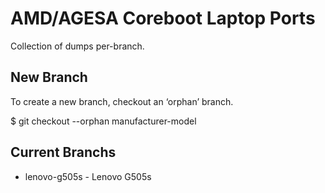 AMD/AGESA Coreboot Laptop Ports
===============================

Collection of dumps per-branch.

New Branch
----------

To create a new branch, checkout an ‘orphan’ branch.

 $ git checkout --orphan manufacturer-model


Current Branchs
---------------

 * lenovo-g505s - Lenovo G505s
